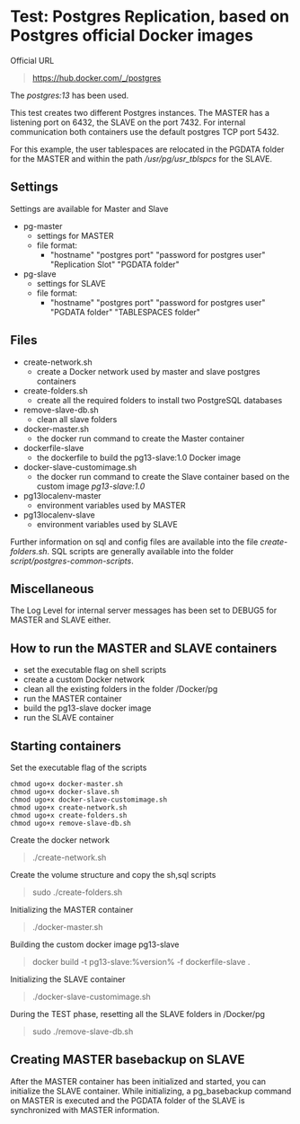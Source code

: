 # Test: Postgres Replication, based on Postgres official Docker images

Official URL
> https://hub.docker.com/_/postgres

The *postgres:13* has been used.

This test creates two different Postgres instances.
The MASTER has a listening port on 6432, the SLAVE on the port 7432.
For internal communication both containers use the default postgres TCP port 5432.

For this example, the user tablespaces are relocated in the PGDATA folder for the MASTER and within the path */usr/pg/usr_tblspcs* for the SLAVE.

## Settings
Settings are available for Master and Slave

- pg-master
	+ settings for MASTER
	+ file format:
		* "hostname" "postgres port" "password for postgres user" "Replication Slot" "PGDATA folder"
- pg-slave
	+ settings for SLAVE
	+ file format:
		* "hostname" "postgres port" "password for postgres user" "PGDATA folder" "TABLESPACES folder"

## Files

- create-network.sh
	+ create a Docker network used by master and slave postgres containers
- create-folders.sh
	+ create all the required folders to install two PostgreSQL databases
- remove-slave-db.sh
	+ clean all slave folders
- docker-master.sh
	+ the docker run command to create the Master container
- dockerfile-slave
	+ the dockerfile to build the pg13-slave:1.0 Docker image
- docker-slave-customimage.sh
	+ the docker run command to create the Slave container based on the custom image *pg13-slave:1.0*
- pg13localenv-master
	+ environment variables used by MASTER
- pg13localenv-slave
	+ environment variables used by SLAVE
	
Further information on sql and config files are available into the file _create-folders.sh_.
SQL scripts are generally available into the folder _script/postgres-common-scripts_.
	

## Miscellaneous
The Log Level for internal server messages has been set to DEBUG5 for MASTER and SLAVE either.


## How to run the MASTER and SLAVE containers
- set the executable flag on shell scripts
- create a custom Docker network
- clean all the existing folders in the folder /Docker/pg
- run the MASTER container
- build the pg13-slave docker image
- run the SLAVE container


## Starting containers

Set the executable flag of the scripts
```language
chmod ugo+x docker-master.sh
chmod ugo+x docker-slave.sh
chmod ugo+x docker-slave-customimage.sh
chmod ugo+x create-network.sh
chmod ugo+x create-folders.sh
chmod ugo+x remove-slave-db.sh
```

Create the docker network
> ./create-network.sh

Create the volume structure and copy the sh,sql scripts
> sudo ./create-folders.sh

Initializing the MASTER container
> ./docker-master.sh

Building the custom docker image pg13-slave
> docker build -t pg13-slave:%version% -f dockerfile-slave .

Initializing the SLAVE container
> ./docker-slave-customimage.sh

During the TEST phase, resetting all the SLAVE folders in /Docker/pg
> sudo ./remove-slave-db.sh


## Creating MASTER basebackup on SLAVE
After the MASTER container has been initialized and started, you can initialize the SLAVE container.
While initializing, a pg_basebackup command on MASTER is executed and the PGDATA folder of the SLAVE is synchronized with MASTER information. 